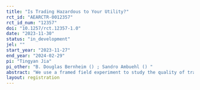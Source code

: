 ```yaml
---
title: "Is Trading Hazardous to Your Utility?"
rct_id: "AEARCTR-0012357"
rct_id_num: "12357"
doi: "10.1257/rct.12357-1.0"
date: "2023-11-30"
status: "in_development"
jel: ""
start_year: "2023-11-27"
end_year: "2024-02-29"
pi: "Tingyan Jia"
pi_other: "B. Douglas Bernheim () ; Sandro Ambuehl () "
abstract: "We use a framed field experiment to study the quality of trading decisions undertaken by small individual investors of the type who trade on free platforms such as Robinhood. Our design allows us to assess the extent to which investors’ choices further their own objectives, in that we compare the choices they make to those they would have made if they properly understood the implications of their actions for the distribution of their payoffs. "
layout: registration
---
```


